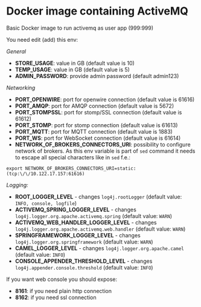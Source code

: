 # Docker image containing ActiveMQ
Basic Docker image to run activemq as user app (999:999)

You need edit (add) this env:

*General*

- **STORE_USAGE**: value in GB (default value is 10)
- **TEMP_USAGE**: value in GB (default value is 5)
- **ADMIN_PASSWORD**: provide admin password (default admin123)

*Networking*

- **PORT_OPENWIRE**: port for openwire connection (default value is 61616)
- **PORT_AMQP**: port for AMQP connection (default value is 5672)
- **PORT_STOMPSSL**: port for stomp/SSL connection (default value is 61612)
- **PORT_STOMP**: port for stomp connection (default value is 61613)
- **PORT_MQTT**: port for MQTT connection (default value is 1883)
- **PORT_WS**: port for WebSocket connection (default value is 61614)
- **NETWORK_OF_BROKERS_CONNECTORS_URI**: possibility to configure network of brokers. As this env variable is part of `sed` command it needs to escape all special characters like in `sed` f.e.:

```export NETWORK_OF_BROKERS_CONNECTORS_URI=static:(tcp:\/\/10.122.17.157:61616)```

*Logging:*

- **ROOT_LOGGER_LEVEL** - changes `log4j.rootLogger` (default value: `INFO, console, logfile`)
- **ACTIVEMQ_SPRING_LOGGER_LEVEL** - changes `log4j.logger.org.apache.activemq.spring` (default value: `WARN`)
- **ACTIVEMQ_WEB_HANDLER_LOGGER_LEVEL** - changes `log4j.logger.org.apache.activemq.web.handler` (default value: `WARN`)
- **SPRINGFRAMEWORK_LOGGER_LEVEL** - changes `log4j.logger.org.springframework` (default value: `WARN`)
- **CAMEL_LOGGER_LEVEL** - changes `log4j.logger.org.apache.camel` (default value: `INFO`)
- **CONSOLE_APPENDER_THRESHOLD_LEVEL** - changes `log4j.appender.console.threshold` (default value: `INFO`)

If you want web console you should expose:
- **8161**: if you need plain http connection
- **8162**: if you need ssl connection
